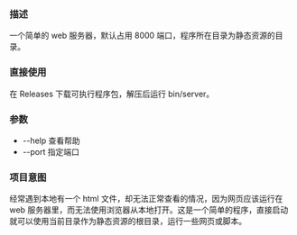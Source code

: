 ### 描述

一个简单的 web 服务器，默认占用 8000 端口，程序所在目录为静态资源的目录。

### 直接使用

在 Releases 下载可执行程序包，解压后运行 bin/server。

### 参数

- --help 查看帮助
- --port 指定端口

### 项目意图

经常遇到本地有一个 html 文件，却无法正常查看的情况，因为网页应该运行在 web 服务器里，而无法使用浏览器从本地打开。这是一个简单的程序，直接启动就可以使用当前目录作为静态资源的根目录，运行一些网页或脚本。

